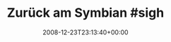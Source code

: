 ---
retweeted: false
source: <a href="http://twitter.com" rel="nofollow">Twitter Web Client</a>
entities:
  hashtags:
  - text: sigh
    indices:
    - '18'
    - '23'
  symbols: []
  user_mentions: []
  urls: []
display_text_range:
- '0'
- '23'
favorite_count: '0'
id_str: '1075239787'
truncated: false
retweet_count: '0'
id: '1075239787'
created_at: Tue Dec 23 23:13:40 +0000 2008
favorited: false
full_text: "Zurück am Symbian\t#sigh"
lang: de
tags:
- sigh
- pesos:twitter
date: '2008-12-23T23:13:40+00:00'
src: https://twitter.com/bascht/status/1075239787
original_url: https://twitter.com/bascht/status/1075239787
type: twitter_tweet
text: "Zurück am Symbian\t#sigh"
title: "Zurück am Symbian\t#sigh"

---